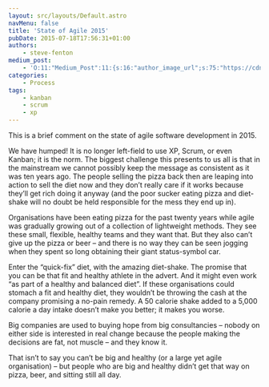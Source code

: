 ```yaml
---
layout: src/layouts/Default.astro
navMenu: false
title: 'State of Agile 2015'
pubDate: 2015-07-18T17:56:31+01:00
authors:
    - steve-fenton
medium_post:
    - 'O:11:"Medium_Post":11:{s:16:"author_image_url";s:75:"https://cdn-images-1.medium.com/fit/c/400/400/1*eXkhfEuF41g5W_xnc_ydLA.jpeg";s:10:"author_url";s:38:"https://medium.com/@steve.fenton.co.uk";s:11:"byline_name";N;s:12:"byline_email";N;s:10:"cross_link";s:3:"yes";s:2:"id";s:12:"2b7e4a1c7585";s:21:"follower_notification";s:3:"yes";s:7:"license";s:19:"all-rights-reserved";s:14:"publication_id";s:2:"-1";s:6:"status";s:5:"draft";s:3:"url";s:51:"https://medium.com/@steve.fenton.co.uk/2b7e4a1c7585";}'
categories:
    - Process
tags:
    - kanban
    - scrum
    - xp
---
```


This is a brief comment on the state of agile software development in 2015.

We have humped! It is no longer left-field to use XP, Scrum, or even Kanban; it is the norm. The biggest challenge this presents to us all is that in the mainstream we cannot possibly keep the message as consistent as it was ten years ago. The people selling the pizza back then are leaping into action to sell the diet now and they don’t really care if it works because they’ll get rich doing it anyway (and the poor sucker eating pizza and diet-shake will no doubt be held responsible for the mess they end up in).

Organisations have been eating pizza for the past twenty years while agile was gradually growing out of a collection of lightweight methods. They see these small, flexible, healthy teams and they want that. But they also can’t give up the pizza or beer – and there is no way they can be seen jogging when they spent so long obtaining their giant status-symbol car.

Enter the “quick-fix” diet, with the amazing diet-shake. The promise that you can be that fit and healthy athlete in the advert. And it might even work “as part of a healthy and balanced diet”. If these organisations could stomach a fit and healthy diet, they wouldn’t be throwing the cash at the company promising a no-pain remedy. A 50 calorie shake added to a 5,000 calorie a day intake doesn’t make you better; it makes you worse.

Big companies are used to buying hope from big consultancies – nobody on either side is interested in real change because the people making the decisions are fat, not muscle – and they know it.

That isn’t to say you can’t be big and healthy (or a large yet agile organisation) – but people who are big and healthy didn’t get that way on pizza, beer, and sitting still all day.